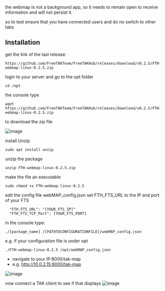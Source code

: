 
the webmap is not a background app, so it needs to remain open to receive information and will not persist it.

so to test ensure that you have connected users and do no switch to other tabs

## Installation 

get the link of the last release:
```
https://github.com/FreeTAKTeam/FreeTAKHub/releases/download/v0.2.5/FTH-webmap-linux-0.2.5.zip
```
login to your server and go to the opt folder

```
cd /opt
```

the console type  



```
wget https://github.com/FreeTAKTeam/FreeTAKHub/releases/download/v0.2.5/FTH-webmap-linux-0.2.5.zip
```
to download the zip file

![image](https://user-images.githubusercontent.com/60719165/142767625-c871e45a-8d0f-49ab-95ff-ddb2f99bfe8d.png)

install Unzip
```
sudo apt install unzip
```

unzip the package
```
unzip FTH-webmap-linux-0.2.5.zip
```

make the file an executable
```
sudo chmod +x FTH-webmap-linux-0.2.5
```
edit the config file webMAP_config.json
set FTH_FTS_URL to the IP and port of your FTS 
```
  "FTH_FTS_URL": "[YOUR_FTS_IP]" 
  "FTH_FTS_TCP_Port": [YOUR_FTS_PORT]
```

in the console type:
```
./[package_name] /[PATHTOCONFIGURATIONFILE]/webMAP_config.json
```

e.g. if your configuration file is under opt
```
./FTH-webmap-linux-0.2.5 /opt/webMAP_config.json
```

* navigate to your IP:8000/tak-map 
* e.g. http://10.0.2.15:8000/tak-map

![image](https://user-images.githubusercontent.com/60719165/142767854-276d1413-ece2-4487-8499-c7253fb27e8b.png)

now connect a TAK client to see if that displays
![image](https://user-images.githubusercontent.com/60719165/143260791-d909e0d5-38e4-4d78-98fe-2fb488e333bf.png)

